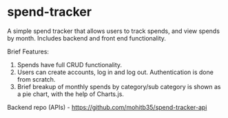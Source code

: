 # spend-tracker

A simple spend tracker that allows users to track spends, and view spends by month. Includes backend and front end functionality.

Brief Features:

1. Spends have full CRUD functionality.
2. Users can create accounts, log in and log out. Authentication is done from scratch.
3. Brief breakup of monthly spends by category/sub category is shown as a pie chart, with the help of Charts.js.

Backend repo (APIs) - https://github.com/mohitb35/spend-tracker-api
